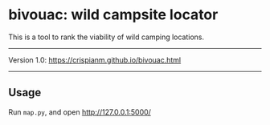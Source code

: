 # bivouac: wild campsite locator
This is a tool to rank the viability of wild camping locations.

--- 
Version 1.0:
https://crispianm.github.io/bivouac.html

---

## Usage
Run `map.py`, and open http://127.0.0.1:5000/
